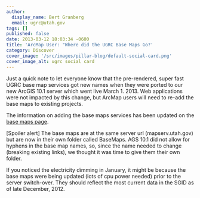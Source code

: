```yaml
---
author:
  display_name: Bert Granberg
  email: ugrc@utah.gov
tags: []
published: false
date: 2013-03-12 18:03:34 -0600
title: 'ArcMap User: "Where did the UGRC Base Maps Go?'
category: Discover
cover_image: '/src/images/pillar-blog/default-social-card.png'
cover_image_alt: ugrc social card
---
```


<p>Just a quick note to let everyone know that the pre-rendered, super fast UGRC base map services got new names when they were ported to our new ArcGIS 10.1 server which went live March 1. 2013. Web applications were not impacted by this change, but ArcMap users will need to re-add the base maps to existing projects.</p>
<p>The information on adding the base maps services has been updated on the <a href="/products/discover">base maps page</a>. </p>
<p>[Spoiler alert] The base maps are at the same server url (mapserv.utah.gov) but are now in their own folder called BaseMaps. AGS 10.1 did not allow for hyphens in the base map names, so, since the name needed to change (breaking existing links), we thought it was time to give them their own folder. </p>
<p>If you noticed the electricity dimming in January, it might be because the base maps were being updated (lots of cpu power needed) prior to the server switch-over. They should reflect the most current data in the SGID as of late December, 2012.</p>
